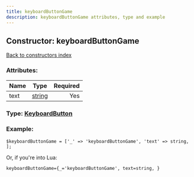 ```yaml
---
title: keyboardButtonGame
description: keyboardButtonGame attributes, type and example
---
```

## Constructor: keyboardButtonGame  
[Back to constructors index](index.md)



### Attributes:

| Name     |    Type       | Required |
|----------|:-------------:|---------:|
|text|[string](../types/string.md) | Yes|



### Type: [KeyboardButton](../types/KeyboardButton.md)


### Example:

```
$keyboardButtonGame = ['_' => 'keyboardButtonGame', 'text' => string, ];
```  

Or, if you're into Lua:  


```
keyboardButtonGame={_='keyboardButtonGame', text=string, }

```


